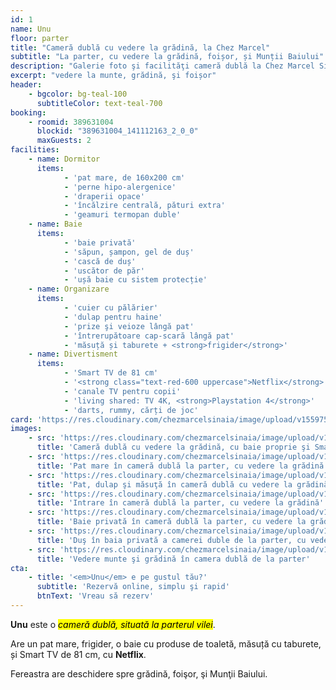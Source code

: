 ```yaml
---
id: 1
name: Unu
floor: parter
title: "Cameră dublă cu vedere la grădină, la Chez Marcel"
subtitle: "La parter, cu vedere la grădină, foișor, și Munții Baiului"
description: "Galerie foto şi facilităţi cameră dublă la Chez Marcel Sinaia, Valea Prahovei"
excerpt: "vedere la munte, grădină, şi foișor"
header:
    - bgcolor: bg-teal-100
      subtitleColor: text-teal-700
booking:
    - roomid: 389631004
      blockid: "389631004_141112163_2_0_0"
      maxGuests: 2
facilities:
    - name: Dormitor
      items:
            - 'pat mare, de 160x200 cm'
            - 'perne hipo-alergenice'
            - 'draperii opace'
            - 'încălzire centrală, pături extra'
            - 'geamuri termopan duble'
    - name: Baie
      items:
            - 'baie privată'
            - 'săpun, șampon, gel de duș'
            - 'cască de duș'
            - 'uscător de păr'
            - 'ușă baie cu sistem protecție'
    - name: Organizare
      items:
            - 'cuier cu pălărier'
            - 'dulap pentru haine'
            - 'prize şi veioze lângă pat'
            - 'întrerupătoare cap-scară lângă pat'
            - 'măsuță și taburete + <strong>frigider</strong>'
    - name: Divertisment
      items:
            - 'Smart TV de 81 cm'
            - '<strong class="text-red-600 uppercase">Netflix</strong>' 
            - 'canale TV pentru copii'
            - 'living shared: TV 4K, <strong>Playstation 4</strong>' 
            - 'darts, rummy, cărți de joc'
card: 'https://res.cloudinary.com/chezmarcelsinaia/image/upload/v1559755297/rooms/1/index-card.jpg'
images:
    - src: 'https://res.cloudinary.com/chezmarcelsinaia/image/upload/v1559815746/rooms/1/double-room-with-garden-view.jpg'
      title: 'Cameră dublă cu vedere la grădină, cu baie proprie şi Smart TV cu Netflix'
    - src: 'https://res.cloudinary.com/chezmarcelsinaia/image/upload/v1559815746/rooms/1/large-bed-double-room-with-garden-view.jpg'
      title: 'Pat mare în cameră dublă la parter, cu vedere la grădină'
    - src: 'https://res.cloudinary.com/chezmarcelsinaia/image/upload/v1559815746/rooms/1/double-room-with-garden-view-bed-wardrobe-table.jpg'
      title: 'Pat, dulap şi măsuţă în cameră dublă cu vedere la grădină'
    - src: 'https://res.cloudinary.com/chezmarcelsinaia/image/upload/v1559815746/rooms/1/double-room-with-garden-view-entrance.jpg'
      title: 'Intrare în cameră dublă la parter, cu vedere la grădină'
    - src: 'https://res.cloudinary.com/chezmarcelsinaia/image/upload/v1559815746/rooms/1/double-room-with-garden-view-private-bathroom-sink-mirror.jpg'
      title: 'Baie privată în cameră dublă la parter, cu vedere la grădină'
    - src: 'https://res.cloudinary.com/chezmarcelsinaia/image/upload/v1559815746/rooms/1/double-room-with-garden-view-private-bathroom-shower-toilet.jpg'
      title: 'Duş în baia privată a camerei duble de la parter, cu vedere la grădină'
    - src: 'https://res.cloudinary.com/chezmarcelsinaia/image/upload/v1559815746/rooms/1/double-room-ground-floor-garden-mountains-view.jpg'
      title: 'Vedere munte şi grădină în camera dublă de la parter'
cta:
    - title: '<em>Unu</em> e pe gustul tău?'
      subtitle: 'Rezervă online, simplu şi rapid'
      btnText: 'Vreau să rezerv'
---
```


**Unu** este o <mark><em>cameră dublă, situată la parterul vilei</em></mark>. 

Are un pat mare, frigider, o baie cu produse de toaletă, măsuță cu taburete, și Smart TV de 81 cm, cu <strong class="text-red-600 uppercase text-base">Netflix</strong>. 

Fereastra are deschidere spre grădină, foişor, şi Munţii Baiului.
